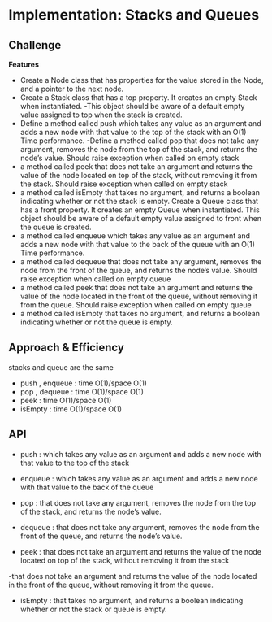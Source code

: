 # Implementation: Stacks and Queues

## Challenge
**Features**

- Create a Node class that has properties for the value stored in the Node, and a pointer to the next node.
- Create a Stack class that has a top property. It creates an empty Stack when instantiated.
-This object should be aware of a default empty value assigned to top when the stack is created.
- Define a method called push which takes any value as an argument and adds a new node with that value to the top of the stack with an O(1) Time performance.
-Define a method called pop that does not take any argument, removes the node from the top of the stack, and returns the node’s value.
Should raise exception when called on empty stack
- a method called peek that does not take an argument and returns the value of the node located on top of the stack, without removing it from the stack.
Should raise exception when called on empty stack
- a method called isEmpty that takes no argument, and returns a boolean indicating whether or not the stack is empty.
Create a Queue class that has a front property. It creates an empty Queue when instantiated.
This object should be aware of a default empty value assigned to front when the queue is created.
- a method called enqueue which takes any value as an argument and adds a new node with that value to the back of the queue with an O(1) Time performance.
- a method called dequeue that does not take any argument, removes the node from the front of the queue, and returns the node’s value.
Should raise exception when called on empty queue
- a method called peek that does not take an argument and returns the value of the node located in the front of the queue, without removing it from the queue.
Should raise exception when called on empty queue
- a method called isEmpty that takes no argument, and returns a boolean indicating whether or not the queue is empty.

## Approach & Efficiency

stacks and queue are the same 

- push , enqueue : time O(1)/space O(1)
- pop , dequeue : time O(1)/space O(1)
- peek : time O(1)/space O(1)
- isEmpty : time O(1)/space O(1) 


## API

- push :  which takes any value as an argument and adds a new node with that value to the top of the stack
- enqueue : which takes any value as an argument and adds a new node with that value to the back of the queue

- pop : that does not take any argument, removes the node from the top of the stack, and returns the node’s value.
- dequeue :  that does not take any argument, removes the node from the front of the queue, and returns the node’s value.

- peek : that does not take an argument and returns the value of the node located on top of the stack, without removing it from the stack 

-that does not take an argument and returns the value of the node located in the front of the queue, without removing it from the queue.

- isEmpty : that takes no argument, and returns a boolean indicating whether or not the stack or queue is empty.
